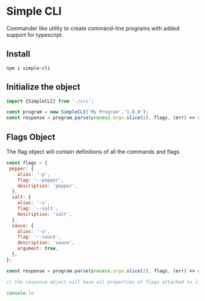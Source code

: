 # Simple CLI

Commander like utility to create command-line programs with added support for typescript.

## Install

```
npm i simple-cli
```

## Initialize the object

```js
import {SimpleCLI} from './src';

const program = new SimpleCLI('My Program','1.0.0');
const response = program.parse(process.argv.slice(2), flags, (err) => console.log(err.display));
```

## Flags Object

The flag object will contain definitions of all the commands and flags

```js
const flags = {
 pepper: {
    alias: '-p',
    flag: '--pepper',
    description: 'pepper',
  },
  salt: {
    alias: '-s',
    flag: '--salt',
    description: 'salt',
  },
  sauce: {
    alias: '-o',
    flag: '--sauce',
    description: 'sauce',
    argument: true,
  },
};

const response = program.parse(process.argv.slice(2), flags, (err) => console.log(err.display));

// the response object will have all properties of flags attached to it with values

console.lo
```

